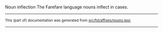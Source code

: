 Noun inflection
The Farefare language nouns inflect in cases.

* * *

<small>This (part of) documentation was generated from [src/fst/affixes/nouns.lexc](https://github.com/giellalt/lang-gur/blob/main/src/fst/affixes/nouns.lexc)</small>

---

